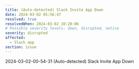 ```yaml
---
title: (Auto-detected) Slack Invite App Down
date: 2024-03-02 05:56:47
resolved: true
resolvedWhen: 2024-03-02 10:20:06
# Possible severity levels: down, disrupted, notice
severity: disrupted
affected:
  - Slack app
section: issue
---
```


2024-03-02-00-54-31 (Auto-detected) Slack Invite App Down


